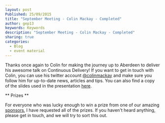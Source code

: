 ```yaml
---
layout: post
Published: 25/09/2015
title: "September Meeting - Colin Mackay - Completed"
author: gep13
keywords: Keywords
description: "September Meeting - Colin Mackay - Completed"
sharing: true
categories:
  - Blog
  - event material
---
```


Thanks once again to Colin for making the journey up to Aberdeen to deliver his awesome talk on Continuous Delivery!  If you want to get in touch with Colin, you can use his twitter account [@colinmackay][Colin_Twitter_Account] and make sure you follow him for up-to-date news, articles and tips. You can also find a copy of the slides used in the presentation [here][Colin_Slides].

** Prizes **

For everyone who was lucky enough to win a prize from one of our amazing [sponsors][sponsors_page], I have requested all of the prizes.  If you haven't heard anything, please get in touch, and we will try to sort this out.

[Colin_Slides]: http://colinmackay.scot/2015/09/13/continuous-delivery-aberdeen-developers-net-user-group/
[Colin_Twitter_Account]: https://twitter.com/colinmackay
[sponsors_page]: http://www.aberdeendevelopers.co.uk/sponsors/
